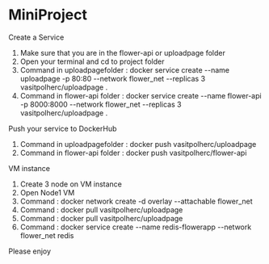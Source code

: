 # MiniProject

Create a Service
1. Make sure that you are in the flower-api or uploadpage folder
2. Open your terminal and cd to project folder
3. Command in uploadpagefolder  : docker service create --name uploadpage -p 80:80 --network flower_net --replicas 3 vasitpolherc/uploadpage .
4. Command in flower-api folder : docker service create --name flower-api -p 8000:8000 --network flower_net --replicas 3 vasitpolherc/uploadpage .

Push your service to DockerHub
1. Command in uploadpagefolder    : docker push vasitpolherc/uploadpage
2. Command in flower-api folder   : docker push vasitpolherc/flower-api

VM instance
1. Create 3 node on VM instance
2. Open Node1 VM
3. Command : docker network create -d overlay --attachable flower_net
4. Command : docker pull vasitpolherc/uploadpage
5. Command : docker pull vasitpolherc/uploadpage
6. Command : docker service create --name redis-flowerapp --network flower_net redis

Please enjoy
